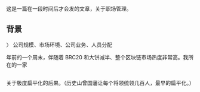 这是一篇在一段时间后才会发的文章，关于职场管理。

## 背景

〉 公司规模、市场环境、公司业务、人员分配

年前的一个周末，伴随着 BRC20 和大饼减半、整个区块链市场热度非常高。我所在的一家


## 

关于极度扁平化的后果。（历史山曾国藩让每个将领统领几百人，最早的扁平化。）
